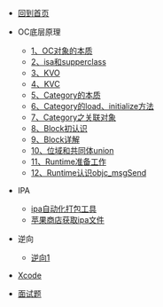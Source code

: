 * [回到首页](/)

* OC底层原理
    * [1、OC对象的本质](ios/principle/OC对象的本质) 
    * [2、isa和supperclass](ios/principle/isa和superclass.md)
    * [3、KVO](ios/principle/kvo.md)
    * [4、KVC](ios/principle/kvc的本质.md)
    * [5、Category的本质](ios/principle/category1.md)
    * [6、Category的load、initialize方法](ios/principle/category2.md)
    * [7、Category之关联对象](ios/principle/category3.md)
    * [8、Block初认识](ios/principle/block1.md)
    * [9、Block详解](ios/principle/block2.md)
    * [10、位域和共同体union](ios/principle/runtime1.md)
    * [11、Runtime准备工作](ios/principle/runtime2.md)
    * [12、Runtime认识objc_msgSend](ios/principle/runtime3.md)
* IPA
    * [ipa自动化打包工具](ios/ipa/ipa自动化打包工具.md)
    * [苹果商店获取ipa文件](ios/ipa/获取ipa文件.md)
* 逆向
  *  [逆向1](ios/reverse/reverse1.md)
* [Xcode](ios/xcode.md)
* [面试题](ios/面试题.md)